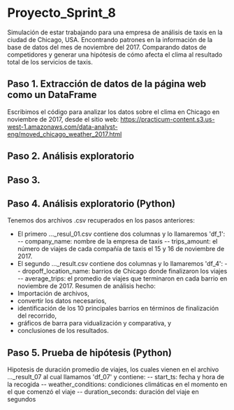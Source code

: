 # Proyecto_Sprint_8
Simulación de estar trabajando para una empresa de análisis de taxis en la ciudad de Chicago, USA. Encontrando patrones en la información de la base de datos del mes de noviembre del 2017. Comparando datos de competidores y generar una hipótesis de cómo afecta el clima al resultado total de los servicios de taxis.

## Paso 1. Extracción de datos de la página web como un DataFrame
Escribimos el código para analizar los datos sobre el clima en Chicago en noviembre de 2017, desde el sitio web:
https://practicum-content.s3.us-west-1.amazonaws.com/data-analyst-eng/moved_chicago_weather_2017.html

## Paso 2. Análisis exploratorio 

## Paso 3.

## Paso 4. Análisis exploratorio (Python)
Tenemos dos archivos .csv recuperados en los pasos anteriores:
- El primero ..._resul_01.csv contiene dos columnas y lo llamaremos 'df_1':
-- company_name: nombre de la empresa de taxis 
-- trips_amount: el número de viajes de cada compañía de taxis el 15 y 16 de noviembre de 2017.
- El segundo ..._result.csv contiene dos columnas y lo llamaremos 'df_4':
-- dropoff_location_name: barrios de Chicago donde finalizaron los viajes
-- average_trips: el promedio de viajes que terminaron en cada barrio en noviembre de 2017.
Resumen de análisis hecho:
 - Importación de archivos,
 - convertir los datos necesarios, 
 - identificación de los 10 principales barrios en términos de finalización del recorrido,
 - gráficos de barra para vidualización y comparativa, y
 - conclusiones de los resultados.

 ## Paso 5. Prueba de hipótesis (Python)
 Hipotesis de duración promedio de viajes, los cuales vienen en el archivo ..._result_07 al cual llamamos 'df_07' y contiene:
 -- start_ts: fecha y hora de la recogida
 -- weather_conditions: condiciones climáticas en el momento en el que comenzó el viaje
 -- duration_seconds: duración del viaje en segundos
